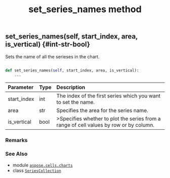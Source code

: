 ﻿---
title: set_series_names method
second_title: Aspose.Cells for Python via .NET API References
description: 
type: docs
weight: 100
url: /aspose.cells.charts/seriescollection/set_series_names/
is_root: false
---

## set_series_names(self, start_index, area, is_vertical) {#int-str-bool}

Sets the name of all the serieses in the chart.



```python

def set_series_names(self, start_index, area, is_vertical):
    ...
```


| Parameter | Type | Description |
| :- | :- | :- |
| start_index | int | The index of the first series which you want to set the name. |
| area | str | Specifies the area for the series name. |
| is_vertical | bool | >Specifies whether to plot the series from a range of cell values by row or by column. |
### Remarks




### See Also
* module [`aspose.cells.charts`](../../)
* class [`SeriesCollection`](/cells/python-net/aspose.cells.charts/seriescollection)
